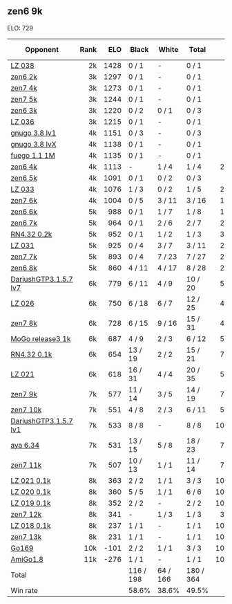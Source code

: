 ## zen6 9k ##

ELO: 729

Opponent | Rank | ELO | Black | White | Total | Win rate
---------|-----:|----:|-------|-------|-------|-------:
[LZ 038](LZ%20038.md) | 2k | 1428 | 0 / 1 | - | 0 / 1 | 0.0%
[zen6 2k](zen6%202k.md) | 3k | 1297 | 0 / 1 | - | 0 / 1 | 0.0%
[zen7 4k](zen7%204k.md) | 3k | 1273 | 0 / 1 | - | 0 / 1 | 0.0%
[zen7 5k](zen7%205k.md) | 3k | 1244 | 0 / 1 | - | 0 / 1 | 0.0%
[zen6 3k](zen6%203k.md) | 3k | 1220 | 0 / 2 | 0 / 1 | 0 / 3 | 0.0%
[LZ 036](LZ%20036.md) | 3k | 1215 | 0 / 1 | - | 0 / 1 | 0.0%
[gnugo 3.8 lv1](gnugo%203.8%20lv1.md) | 4k | 1151 | 0 / 3 | - | 0 / 3 | 0.0%
[gnugo 3.8 lvX](gnugo%203.8%20lvX.md) | 4k | 1138 | 0 / 1 | - | 0 / 1 | 0.0%
[fuego 1.1 1M](fuego%201.1%201M.md) | 4k | 1135 | 0 / 1 | - | 0 / 1 | 0.0%
[zen6 4k](zen6%204k.md) | 4k | 1113 | - | 1 / 4 | 1 / 4 | 25.0%
[zen6 5k](zen6%205k.md) | 4k | 1091 | 0 / 1 | 0 / 2 | 0 / 3 | 0.0%
[LZ 033](LZ%20033.md) | 4k | 1076 | 1 / 3 | 0 / 2 | 1 / 5 | 20.0%
[zen7 6k](zen7%206k.md) | 4k | 1004 | 0 / 5 | 3 / 11 | 3 / 16 | 18.8%
[zen6 6k](zen6%206k.md) | 5k | 988 | 0 / 1 | 1 / 7 | 1 / 8 | 12.5%
[zen6 7k](zen6%207k.md) | 5k | 964 | 0 / 1 | 2 / 6 | 2 / 7 | 28.6%
[RN4.32 0.2k](RN4.32%200.2k.md) | 5k | 952 | 0 / 1 | 1 / 2 | 1 / 3 | 33.3%
[LZ 031](LZ%20031.md) | 5k | 925 | 0 / 4 | 3 / 7 | 3 / 11 | 27.3%
[zen7 7k](zen7%207k.md) | 5k | 893 | 0 / 4 | 7 / 23 | 7 / 27 | 25.9%
[zen6 8k](zen6%208k.md) | 5k | 860 | 4 / 11 | 4 / 17 | 8 / 28 | 28.6%
[DariushGTP3.1.5.7 lv7](DariushGTP3.1.5.7%20lv7.md) | 6k | 779 | 6 / 11 | 4 / 9 | 10 / 20 | 50.0%
[LZ 026](LZ%20026.md) | 6k | 750 | 6 / 18 | 6 / 7 | 12 / 25 | 48.0%
[zen7 8k](zen7%208k.md) | 6k | 728 | 6 / 15 | 9 / 16 | 15 / 31 | 48.4%
[MoGo release3 1k](MoGo%20release3%201k.md) | 6k | 687 | 4 / 9 | 2 / 3 | 6 / 12 | 50.0%
[RN4.32 0.1k](RN4.32%200.1k.md) | 6k | 654 | 13 / 19 | 2 / 2 | 15 / 21 | 71.4%
[LZ 021](LZ%20021.md) | 6k | 618 | 16 / 31 | 4 / 4 | 20 / 35 | 57.1%
[zen7 9k](zen7%209k.md) | 7k | 577 | 11 / 14 | 3 / 5 | 14 / 19 | 73.7%
[zen7 10k](zen7%2010k.md) | 7k | 551 | 4 / 8 | 2 / 3 | 6 / 11 | 54.5%
[DariushGTP3.1.5.7 lv1](DariushGTP3.1.5.7%20lv1.md) | 7k | 533 | 8 / 8 | - | 8 / 8 | 100.0%
[aya 6.34](aya%206.34.md) | 7k | 531 | 13 / 15 | 5 / 8 | 18 / 23 | 78.3%
[zen7 11k](zen7%2011k.md) | 7k | 507 | 10 / 13 | 1 / 1 | 11 / 14 | 78.6%
[LZ 021 0.1k](LZ%20021%200.1k.md) | 8k | 363 | 2 / 2 | 1 / 1 | 3 / 3 | 100.0%
[LZ 020 0.1k](LZ%20020%200.1k.md) | 8k | 360 | 5 / 5 | 1 / 1 | 6 / 6 | 100.0%
[LZ 019 0.1k](LZ%20019%200.1k.md) | 8k | 352 | 2 / 2 | - | 2 / 2 | 100.0%
[zen7 12k](zen7%2012k.md) | 8k | 341 | - | 1 / 3 | 1 / 3 | 33.3%
[LZ 018 0.1k](LZ%20018%200.1k.md) | 8k | 237 | 1 / 1 | - | 1 / 1 | 100.0%
[zen7 13k](zen7%2013k.md) | 8k | 231 | 1 / 1 | - | 1 / 1 | 100.0%
[Go169](Go169.md) | 10k | -101 | 2 / 2 | 1 / 1 | 3 / 3 | 100.0%
[AmiGo1.8](AmiGo1.8.md) | 11k | -276 | 1 / 1 | - | 1 / 1 | 100.0%
Total | | | 116 / 198 | 64 / 166 | 180 / 364 | 
Win rate| | | 58.6% | 38.6% | 49.5% | 
